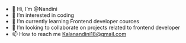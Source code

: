 - 👋 Hi, I’m @Nandini
- 👀 I’m interested in coding
- 🌱 I’m currently learning Frontend developer cources
- 💞️ I’m looking to collaborate on projects related to frontend developer
- 📫 How to reach me Kalanandini18@gmail.com

<!---
Nandini420/Nandini420 is a ✨ special ✨ repository because its `README.md` (this file) appears on your GitHub profile.
You can click the Preview link to take a look at your changes.
--->
